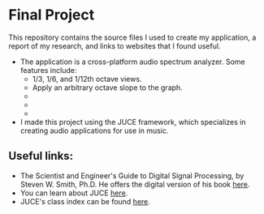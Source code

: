 # Final Project
This repository contains the source files I used to create my application, a report of my research, and links to websites that I found useful.

* The application is a cross-platform audio spectrum analyzer. Some features include:
    * 1/3, 1/6, and 1/12th octave views.
    * Apply an arbitrary octave slope to the graph.
    *
    *
    *
* I made this project using the JUCE framework, which specializes in creating audio applications for use in music.



## Useful links:
* The Scientist and Engineer's Guide to Digital Signal Processing, by Steven W. Smith, Ph.D. He offers the digital version of his book [here](http://dspguide.com/pdfbook.htm "The Scientist and Engineer's Guide to Digital Signal Processing's Table of Content").
* You can learn about JUCE [here](https://juce.com/ "JUCE | JUCE").
* JUCE's class index can be found [here](https://docs.juce.com/master/classes.html "JUCE: Class Index").
